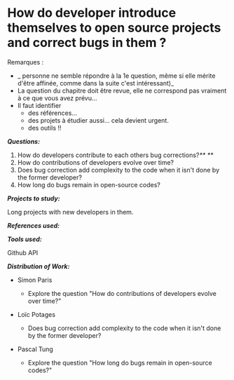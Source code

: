 # How do developer introduce themselves to open source projects and correct bugs in them ?

Remarques : 

* _ personne ne semble répondre à la 1e question, même si elle mérite d'être affinée, comme dans la suite c'est intéressant\)_
* La question du chapitre doit être revue, elle ne correspond pas vraiment à ce que vous avez prévu...
* Il faut identifier 
  * des références... 
  * des projets à étudier aussi... cela devient urgent.
  * des outils !!

_**Questions:**_

1. How do developers contribute to each others bug corrections?_** **_
2. How do contributions of developers evolve over time?
3. Does bug correction add complexity to the code when it isn't done by the former developer?
4. How long do bugs remain in open-source codes?

_**Projects to study:**_

Long projects with new developers in them.

_**References used:**_

_**Tools used:**_

Github API

_**Distribution of Work:**_

* Simon Paris

  * Explore the question "How do contributions of developers evolve over time?"

* Loïc Potages

  * Does bug correction add complexity to the code when it isn't done by the former developer?

* Pascal Tung

  * Explore the question "How long do bugs remain in open-source codes?"



